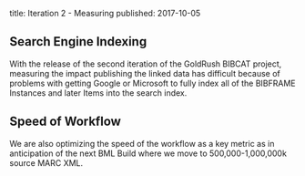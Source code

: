 title: Iteration 2 - Measuring
published: 2017-10-05

## Search Engine Indexing
With the release of the second iteration of the GoldRush BIBCAT project, 
measuring the impact publishing the linked data has difficult
because of problems with getting Google or Microsoft to fully index
all of the BIBFRAME Instances and later Items into the search index.

## Speed of Workflow
We are also optimizing the speed of the workflow as a key metric as 
in anticipation of the next BML Build where we move to 500,000-1,000,000k
source MARC XML.
